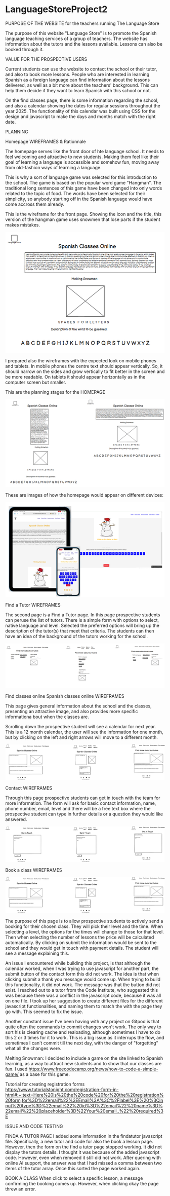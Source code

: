 # LanguageStoreProject2

PURPOSE OF THE WEBSITE for the teachers running The Language Store

The purpose of this website "Language Store" is to promote the Spanish language teaching services of a group of teachers. The website has information about the tutors and the lessons available. Lessons can also be booked through it.

VALUE FOR THE PROSPECTIVE USERS

Current students can use the website to contact the school or their tutor, and also to book more lessons. People who are interested in learning Spanish as a foreign language can find information about the lessons delivered, as well as a bit more about the teachers' background. This can help them decide if they want to learn Spanish with this school or not.

On the find classes page, there is some information regarding the school, and also a calendar showing the dates for regular sessions throughout the year 2025. The functionality of this calendar was built using CSS for the design and javascript to make the days and months match with the right date. 

PLANNING 

Homepage WIREFRAMES & Rationnale

The homepage serves like the front door of hte language school. It needs to feel welcoming and attractive to new students. Making them feel like their goal of learning a language is accessible and somehow fun, moving away from old-fashion ways of learning a language. 

This is why a sort of language game was selected for this introduction to the school. The game is based on the popular word game "Hangman". The traditional long sentences of this game have been changed into only words related to the topic of food. The words have been selected for their simplicity, so anybody starting off in the Spanish language would have come accross them already. 

This is the wireframe for the front page. Showing the icon and the title, this version of the hangman game uses snowmen that lose parts if the student makes mistakes.

![ Wireframes Home Page](/images/wireframehomepage.png)

I prepared also the wireframes with the expected look on mobile phones and tablets. In mobile phones the centre text should appear vertically. So, it should narrow on the sides and grow vertically to fit better in the screen and be more readable. On tablets it should appear horizontally as in the computer screen but smaller. 

This are the planning stages for the HOMEPAGE

![ Wireframes Home Page Phones and Tablets](/images/wireframehomepagephonetablet.png)

These are images of how the homepage would appear on different devices:

![ Images of homepage](/images/homepageimages.png)

Find a Tutor WIREFRAMES

The second page is a Find a Tutor page. In this page prospective students can peruse the list of tutors. There is a simple form with options to select, native language and level. Selected the preferred options will bring up the description of the tutor(s) that meet that criteria. The students can then have an idea of the background of the tutors working for the school.

![ Wireframes Find a Tutor](/images/wireframefindatutor.png)

Find classes online Spanish classes online WIREFRAMES

This page gives general information about the school and the classes, presenting an attractive image, and also provides more specific informationa bout when the classes are.

Scrolling down the prospective student will see a calendar for next year. This is a 12 month calendar, the user will see the information for one month, but by clicking on the left and right arrows will move to a different month.

![ Wireframes Find a Tutor](/images/wireframespanishclassesonline.png)

Contact WIREFRAMES

Through this page prospective students can get in touch with the team for more information. The form will ask for basic contact information, name, phone number, email, level and there will be a free text box where the prospective student can type in further details or a question they would like answered. 

![ Wireframes Find a Tutor](/images/wireframesgetintouch.png)

Book a class WIREFRAMES

![ Wireframes Find a Tutor](/images/wireframespanishclassesonline.png)

The purpose of this page is to allow prospective students to actively send a booking for their chosen class. They will pick their level and the time. When selecting a level, the options for the times will change to those for that level. Then when selecting the number of lessons the price will be calculated automatically. 
By clicking on submit the information would be sent to the school and they would get in touch with payment details. The student will see a message explaining this.


An issue I encountered while building this project, is that although the calendar worked, when I was trying to use javascript for another part, the submit button of the contact form this did not work. The idea is that when clicking submit a thank you message would come up. When trying to build this functionality, it did not work. The message was that the button did not exist. I reached out to a tutor from the Code Institute, who suggested this was because there was a conflict in the javascript code, because it was all on one file. I took up her suggestion to create different files for the different javascript functionalities, and naming them to match the with the page they go with. This seemed to fix the issue. 

Another constant issue I've been having with any project on Gitpod is that quite often the commands to commit changes won't work. The only way to sort his is clearing cache and realoading, although sometimes I have to do this 2 or 3 times for it to work. This is a big issue as it interrups the flow, and sometimes I can't commit till the next day, with the danger of "forgetting" what all the changes were.

Melting Snowman: I decided to include a game on the site linked to Spanish learning, as a way to attract new students and to show that our classes are fun. I used https://www.freecodecamp.org/news/how-to-code-a-simple-game/ as a base for this game.

Tutorial for creating registration forms https://www.tutorialstonight.com/registration-form-in-html#:~:text=Here%20is%20the%20code%20for%20the%20registration%20form,for%3D%22email%22%3EEmail%3A%3C%2Flabel%3E%20%3Cinput%20type%3D%22email%22%20id%3D%22email%22%20name%3D%22email%22%20placeholder%3D%22Your%20email..%22%20required%3E


ISSUE AND CODE TESTING

FINDA A TUTOR PAGE
I added some information in the findatutor javascript file. Specifically, a new tutor and code for also the book a lesson page. However, then the form on the find a tutor page stopped working. It did not display the tutors details. I thought it was because of the added javascript code. However, even when removed it still did not work. After quering with online AI support, the answer was that I had missed a comma between two items of the tutor array. Once this sorted the page worked again.

BOOK A CLASS
When click to select a specific lesson, a message confirming the booking comes up. However, when clicking okay the page threw an error. 
